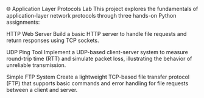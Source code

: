 🌐 Application Layer Protocols Lab
This project explores the fundamentals of application-layer network protocols through three hands-on Python assignments:

HTTP Web Server
Build a basic HTTP server to handle file requests and return responses using TCP sockets.

UDP Ping Tool
Implement a UDP-based client-server system to measure round-trip time (RTT) and simulate packet loss, illustrating the behavior of unreliable transmission.

Simple FTP System
Create a lightweight TCP-based file transfer protocol (FTP) that supports basic commands and error handling for file requests between a client and server.
